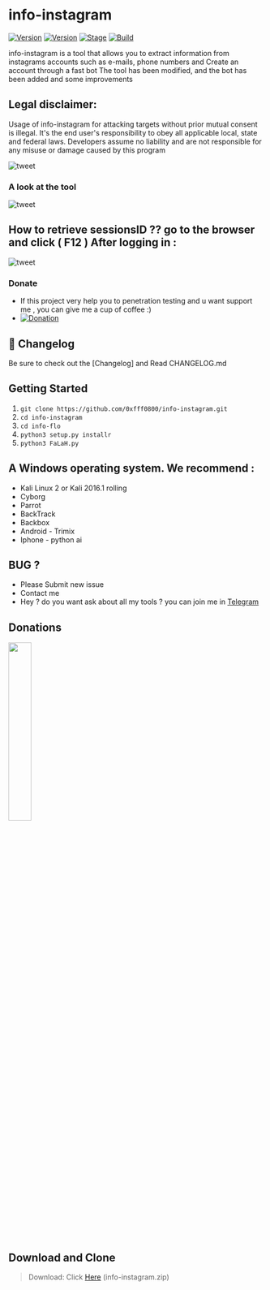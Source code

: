 # info-instagram

[![Version](https://img.shields.io/badge/Brutesploit-1.1.0-brightgreen.svg?maxAge=259200)]()
[![Version](https://img.shields.io/badge/Codename-Pretty-red.svg?maxAge=259200)]()
[![Stage](https://img.shields.io/badge/Release-Stable-brightgreen.svg)]()
[![Build](https://img.shields.io/badge/Supported_OS-Linux-orange.svg)]()

info-instagram is a tool that allows you to extract information from instagrams accounts such as e-mails, phone numbers and 
Create an account through a fast bot
The tool has been modified, and the bot has been added and some improvements

## Legal disclaimer:

Usage of info-instagram for attacking targets without prior mutual consent is illegal. It's the end user's responsibility to obey all applicable local, state and federal laws. Developers assume no liability and are not responsible for any misuse or damage caused by this program 

![tweet](https://media1.tenor.com/images/07988c63e7f4730bd4f5ac57d42440c5/tenor.gif)

### A look at the tool

![tweet](https://www7.0zz0.com/2020/06/21/04/371009251.png)

## How to retrieve sessionsID ?? go to the browser and click ( F12 ) After logging in :
![tweet](https://www6.0zz0.com/2020/06/21/04/887280110.png)

### Donate
- If this project very help you to penetration testing  and u want support me , you can give me a cup of coffee :)
- [![Donation](https://img.shields.io/badge/bitcoin-donate-yellow.svg)](https://www.up-00.com/i/00176/4gu5yi4fwmgt.jpg)


## :scroll: Changelog
Be sure to check out the [Changelog] and Read CHANGELOG.md

## Getting Started
1. ```git clone https://github.com/0xfff0800/info-instagram.git```
2. ```cd info-instagram```
3. ```cd info-flo```
4. ```python3 setup.py installr ```
5. ```python3 FaLaH.py ```


## A Windows operating system. We recommend :
- Kali Linux 2 or Kali 2016.1 rolling 
- Cyborg
- Parrot 
- BackTrack 
- Backbox  
- Android - Trimix
- Iphone - python ai 

## BUG ? 
- Please Submit new issue 
- Contact me
- Hey ? do you want ask about all my tools ? you can join me in [Telegram](https://T.me/flaah999)

## Donations 

 <img src="https://www.up-00.com/i/00176/4gu5yi4fwmgt.jpg" width="30%"></img>
 
 ## Download and Clone
 > Download: Click [Here](https://github.com//0xfff0800/info-instagram/archive/master.zip) (info-instagram.zip)
 
 
